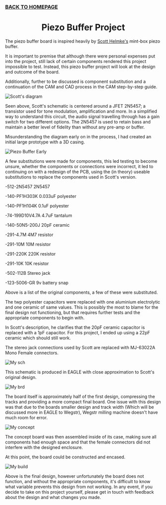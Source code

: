 ### [BACK TO HOMEPAGE](https://ejwilcoxprojects.github.io)






<h1 align="center">Piezo Buffer Project</h1>




The piezo buffer board is inspired heavily by [Scott Helmke's](http://scotthelmke.com/Mint-box-buffer.html) mint-box piezo buffer.

It is important to premise that although there were personal expenses put into the project, still lack of certain components rendered this project impossible to test. Instead, this piezo buffer project will look at the design and outcome of the board. 

Additionally, further to be discussed is component substitution and a continuation of the CAM and CAD process in the CAM step-by-step guide.

![Scott's diagram](https://i.ibb.co/zFz0LWb/Mint-box-buffer-schematic.jpg)

Seen above, Scott's schematic is centered around a JFET 2N5457; a transistor used for tone modulation, amplification and more. In a simplified way to understand this circuit, the audio signal travelling through has a gain switch for two different options. The 2N5457 is used to retain bass and maintain a better level of fidelity than without any pre-amp or buffer.

Misunderstanding the diagram early on in the process, I had created an initial large prototype with a 3D casing.

![Piezo Buffer Early](https://i.ibb.co/Mn0X93Z/piezob-buffer-holder-2-2022-Jul-31-10-32-46-AM-000-Customized-View4599899894-png-alpha.png)

A few substitutions were made for components, this led testing to become unsure, whether the components or connections were incorrect, it led to continuing on with a redesign of the PCB, using the (in theory) useable substitutions to replace the components used in Scott's version. 

-512-2N5457	2N5457

-140-PF1H303K	0.033uF polyester

-140-PF1H104K	0.1uF polyester

-74-199D10V4.7A	4.7uF tantalum

-140-50N5-200J	20pF ceramic

-291-4.7M	4M7 resistor

-291-10M	10M resistor

-291-220K	220K resistor

-291-10K	10K resistor

-502-112B	Stereo jack

-123-5006-GR	9v battery snap


Above is a list of the original components, a few of these were substituted.

The twp polyester capacitors were replaced with one aluminium electrolytic and one ceramic of same values. This is possibly the most to blame for the final design not functioning, but that requires further tests and the appropriate components to begin with.

In Scott's description, he clarifies that the 20pF ceramic capacitor is replaced with a 1pF capacitor. For this project, I ended up using a 22pF ceramic which should still work.

The stereo jack connections used by Scott are replaced with MJ-63022A Mono Female connectors.

![My sch](https://i.ibb.co/g9B03QX/Piezo-Buffer-Sch.png)

This schematic is produced in EAGLE with close approximation to Scott's original design.

![My brd](https://i.ibb.co/MZrHC4L/Piezo-Buffer-Brd.png)

The board itself is approximately half of the first design, compressing the tracks and providing a more compact final board.
One issue with this design was that due to the boards smaller design and track width (Which will be discussed more in EAGLE to Wegstr), Wegstr milling machine doesn't have much room for error. 

![My concept](https://i.ibb.co/n3bxJ18/piezo-holder-2022-Jul-31-10-29-57-AM-000-Customized-View26086548375-png-alpha.png) 

The concept board was then assembled inside of its case, making sure all components had enough space and that the female connectors did not interfere with the designed enclosure.

At this point, the board could be constructed and encased.

![My build](https://i.ibb.co/nsqPhFy/DSC-3889.jpg)

Above is the final design, however unfortunately the board does not function, and without the appropriate components, it's difficult to know what variable prevents this design from not working. In any event, if you decide to take on this project yourself, please get in touch with feedback about the design and what changes you made.







